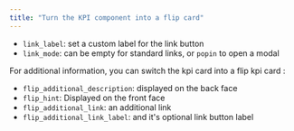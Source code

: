 ```yaml
---
title: "Turn the KPI component into a flip card"
---
```


- `link_label`: set a custom label for the link button
- `link_mode`: can be empty for standard links, or `popin` to open a modal

For additional information, you can switch the kpi card into a flip kpi card :
- `flip_additional_description`: displayed on the back face
- `flip_hint`: Displayed on the front face
- `flip_additional_link`: an additional link
- `flip_additional_link_label`: and it's optional link button label